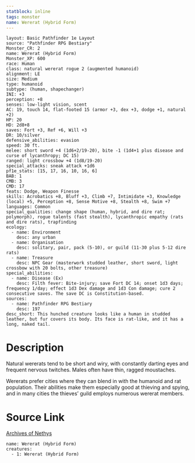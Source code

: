 ```yaml
---
statblock: inline
tags: monster
name: Wererat (Hybrid Form)
---
```

```statblock
layout: Basic Pathfinder 1e Layout
source: "Pathfinder RPG Bestiary"
Monster_CR: 2
name: Wererat (Hybrid Form)
Monster_XP: 600
race: Human
class: natural wererat rogue 2 (augmented humanoid)
alignment: LE
size: Medium
type: humanoid
subtype: (human, shapechanger)
INI: +3
perception: +8
senses: low-light vision, scent
AC: 19, touch 14, flat-footed 15 (armor +3, dex +3, dodge +1, natural +2)
HP: 20
HD: 2d8+8
saves: Fort +3, Ref +6, Will +3
DR: 10/silver
defensive_abilities: evasion
speed: 30 ft.
melee: short sword +4 (1d6+2/19-20), bite -1 (1d4+1 plus disease and curse of lycanthropy; DC 15)
ranged: light crossbow +4 (1d8/19-20)
special_attacks: sneak attack +1d6
pf1e_stats: [15, 17, 16, 10, 16, 6]
BAB: 1
CMB: 3
CMD: 17
feats: Dodge, Weapon Finesse
skills: Acrobatics +8, Bluff +3, Climb +7, Intimidate +3, Knowledge (local) +5, Perception +8, Sense Motive +8, Stealth +8, Swim +7
languages: Common
special_qualities: change shape (human, hybrid, and dire rat; polymorph), rogue talents (fast stealth), lycanthropic empathy (rats and dire rats), trapfinding
ecology:
  - name: Environment
    desc: any urban
  - name: Organisation
    desc: solitary, pair, pack (5-10), or guild (11-30 plus 5-12 dire rats)
  - name: Treasure
    desc: NPC Gear (masterwork studded leather, short sword, light crossbow with 20 bolts, other treasure)
special_abilities:
  - name: Disease (Ex)
    desc: Filth fever: Bite-injury; save Fort DC 14; onset 1d3 days; frequency 1/day; effect 1d3 Dex damage and 1d3 Con damage; cure 2 consecutive saves. The save DC is Constitution-based.
sources:
  - name: Pathfinder RPG Bestiary
    desc: 197
desc_short: This hunched creature looks like a human in studded leather, but fur covers its body. Its face is rat-like, and it has a long, naked tail.
```
# Description
Natural wererats tend to be short and wiry, with constantly darting eyes and frequent nervous twitches. Males often have thin, ragged moustaches.

Wererats prefer cities where they can blend in with the humanoid and rat population. Their abilities make them especially good at thieving and spying, and in many cities the thieves’ guild employs numerous wererat members.
# Source Link
[Archives of Nethys](https://aonprd.com/MonsterDisplay.aspx?ItemName=Wererat%20(Hybrid%20Form))
```encounter-table
name: Wererat (Hybrid Form)
creatures:
  - 1: Wererat (Hybrid Form)
```
